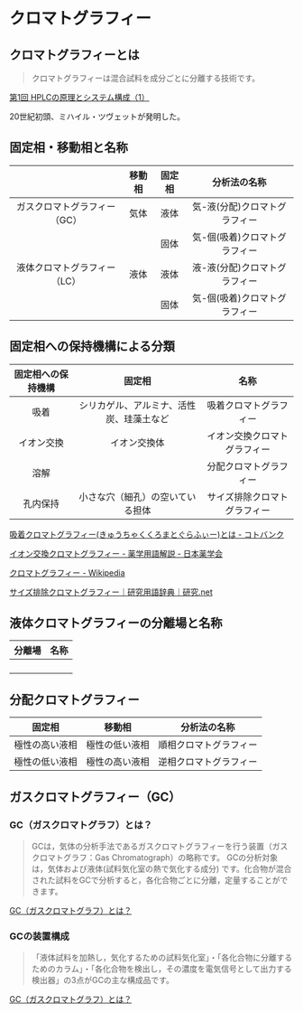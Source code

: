 # クロマトグラフィー

## クロマトグラフィーとは

>クロマトグラフィーは混合試料を成分ごとに分離する技術です。

[第1回 HPLCの原理とシステム構成（1）](https://www.hitachi-hightech.com/hhs/products/tech/ana/lc/basic/lc_course1.html)

20世紀初頭、ミハイル・ツヴェットが発明した。

## 固定相・移動相と名称

||移動相|固定相|分析法の名称|
|:--:|:----:|:---:|:---:|
|ガスクロマトグラフィー（GC）|気体|液体|気-液(分配)クロマトグラフィー|
|||固体|気-個(吸着)クロマトグラフィー|
|液体クロマトグラフィー（LC）|液体|液体|液-液(分配)クロマトグラフィー|
|||固体|気-個(吸着)クロマトグラフィー|

## 固定相への保持機構による分類

|固定相への保持機構|固定相|名称|
|:-:|:-:|:-:|
|吸着|シリカゲル、アルミナ、活性炭、珪藻土など|吸着クロマトグラフィー|
|イオン交換|イオン交換体|イオン交換クロマトグラフィー|
|溶解||分配クロマトグラフィー|
|孔内保持|小さな穴（細孔）の空いている担体|サイズ排除クロマトグラフィー|

[吸着クロマトグラフィー(きゅうちゃくくろまとぐらふぃー)とは - コトバンク](https://kotobank.jp/word/%E5%90%B8%E7%9D%80%E3%82%AF%E3%83%AD%E3%83%9E%E3%83%88%E3%82%B0%E3%83%A9%E3%83%95%E3%82%A3%E3%83%BC-1300394)

[イオン交換クロマトグラフィー - 薬学用語解説 - 日本薬学会](https://www.pharm.or.jp/dictionary/wiki.cgi?%E3%82%A4%E3%82%AA%E3%83%B3%E4%BA%A4%E6%8F%9B%E3%82%AF%E3%83%AD%E3%83%9E%E3%83%88%E3%82%B0%E3%83%A9%E3%83%95%E3%82%A3%E3%83%BC)

[クロマトグラフィー - Wikipedia](https://ja.wikipedia.org/wiki/%E3%82%AF%E3%83%AD%E3%83%9E%E3%83%88%E3%82%B0%E3%83%A9%E3%83%95%E3%82%A3%E3%83%BC)

[サイズ排除クロマトグラフィー｜研究用語辞典｜研究.net](http://www.kenq.net/dic/38.html)

## 液体クロマトグラフィーの分離場と名称

|分離場|名称|
|:-:|:-:|
|||
|||
|||
|||

## 分配クロマトグラフィー

|固定相|移動相|分析法の名称|
|:--:|:----:|:---:|
|極性の高い液相|極性の低い液相|順相クロマトグラフィー|
|極性の低い液相|極性の高い液相|逆相クロマトグラフィー|

## ガスクロマトグラフィー（GC）

### GC（ガスクロマトグラフ）とは？

>GCは，気体の分析手法であるガスクロマトグラフィーを行う装置（ガスクロマトグラフ：Gas Chromatograph）の略称です。
>GCの分析対象は，気体および液体(試料気化室の熱で気化する成分) です。化合物が混合された試料をGCで分析すると，各化合物ごとに分離，定量することができます。

[GC（ガスクロマトグラフ）とは？](https://www.an.shimadzu.co.jp/gc/support/faq/fundamentals/gas_chromatography.htm)

### GCの装置構成

>「液体試料を加熱し，気化するための試料気化室」・「各化合物に分離するためのカラム」・「各化合物を検出し，その濃度を電気信号として出力する検出器」の3点がGCの主な構成品です。

[GC（ガスクロマトグラフ）とは？](https://www.an.shimadzu.co.jp/gc/support/faq/fundamentals/gas_chromatography.htm)
